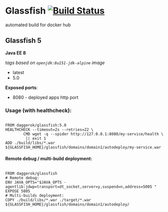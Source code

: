 # Glassfish [![Build Status](https://travis-ci.org/daggerok/glassfish.svg?branch=master)](https://travis-ci.org/daggerok/glassfish)
automated build for docker hub

## Glassfish 5

**Java EE 8**

*tags based on `openjdk:8u151-jdk-alpine` image*

- latest
- 5.0

**Exposed ports**:

- 8080 - deployed apps http port

### Usage (with healthcheck):

```

FROM daggerok/glassfish:5.0
HEALTHCHECK --timeout=2s --retries=22 \
        CMD wget -q --spider http://127.0.0.1:8080/my-service/health \
         || exit 1
ADD ./build/libs/*.war ${GLASSFISH_HOME}/glassfish/domains/domain1/autodeploy/my-service.war

```

#### Remote debug / multi-build deployment:

```

FROM daggerok/glassfish
# Remote debug:
ENV JAVA_OPTS="$JAVA_OPTS -agentlib:jdwp=transport=dt_socket,server=y,suspend=n,address=5005 "
EXPOSE 5005
# Multi-builds deployment:
COPY ./build/libs/*.war ./target/*.war ${GLASSFISH_HOME}/glassfish/domains/domain1/autodeploy/

```
